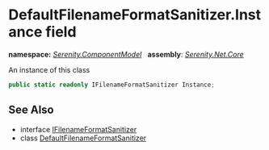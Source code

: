 # DefaultFilenameFormatSanitizer.Instance field
**namespace:** *[Serenity.ComponentModel](../../README.md#serenity.componentmodel-namespace)*   **assembly**: *[Serenity.Net.Core](../../README.md)*

An instance of this class

```csharp
public static readonly IFilenameFormatSanitizer Instance;
```

## See Also

* interface [IFilenameFormatSanitizer](../IFilenameFormatSanitizer.md)
* class [DefaultFilenameFormatSanitizer](../DefaultFilenameFormatSanitizer.md)